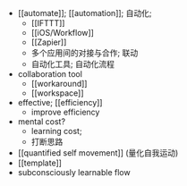 - [[automate]]; [[automation]]; 自动化;
    - [[IFTTT]]
    - [[iOS/Workflow]]
    - [[Zapier]]
    - 多个应用间的对接与合作; 联动
    - 自动化工具; 自动化流程
- collaboration tool
    - [[workaround]]
    - [[workspace]]
- effective; [[efficiency]]
    - improve efficiency
- mental cost?
    - learning cost;
    - 打断思路
- [[quantified self movement]] (量化自我运动)
- [[template]]
- subconsciously learnable flow
